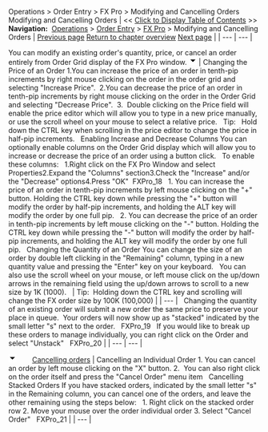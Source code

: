 ﻿
Operations \> Order Entry \> FX Pro \> Modifying and Cancelling Orders
Modifying and Cancelling Orders
| \<\< [Click to Display Table of Contents](modifying_and_cancelling_orders_fx_pro.md) \>\> **Navigation:**     [Operations](operations.md) \> [Order Entry](order_entry.md) \> [FX Pro](fx_pro.md) \> Modifying and Cancelling Orders | [Previous page](submitting_orders_fx_pro.md) [Return to chapter overview](fx_pro.md) [Next page](managing_positions_fx_pro.md) |
| --- | --- |

You can modify an existing order's quantity, price, or cancel an order entirely from Order Grid display of the FX Pro window.
![tog_minus](tog_minus.gif)
| Changing the Price of an Order 1\.You can increase the price of an order in tenth\-pip increments by right mouse clicking on the order in the order grid and selecting "Increase Price".  2\.You can decrease the price of an order in tenth\-pip increments by right mouse clicking on the order in the Order Grid and selecting "Decrease Price".  3\.  Double clicking on the Price field will enable the price editor which will allow you to type in a new price manually, or use the scroll wheel on your mouse to select a relative price.   Tip:   Hold down the CTRL key when scrolling in the price editor to change the price in half\-pip increments.   Enabling Increase and Decrease Columns You can optionally enable columns on the Order Grid display which will allow you to increase or decrease the price of an order using a button click.   To enable these columns:   1\.Right click on the FX Pro Window and select Properties2\.Expand the "Columns" section3\.Check the "Increase" and/or the "Decrease" options4\.Press "OK"  FXPro_18   1\. You can increase the price of an order in tenth\-pip increments by left mouse clicking on the "\+" button. Holding the CTRL key down while pressing the "\+" button will modify the order by half\-pip increments, and holding the ALT key will modify the order by one full pip.   2\. You can decrease the price of an order in tenth\-pip increments by left mouse clicking on the "\-" button. Holding the CTRL key down while pressing the "\-" button will modify the order by half\-pip increments, and holding the ALT key will modify the order by one full pip.   Changing the Quantity of an Order  You can change the size of an order by double left clicking in the "Remaining" column, typing in a new quantity value and pressing the "Enter" key on your keyboard.   You can also use the scroll wheel on your mouse, or left mouse click on the up/down arrows in the remaining field using the up/down arrows to scroll to a new size by 1K (1000\).     | Tip:  Holding down the CTRL key and scrolling will change the FX order size by 100K (100,000\) | | --- |      Changing the quantity of an existing order will submit a new order the same price to preserve your place in queue.  Your orders will now show up as "stacked" indicated by the small letter "s" next to the order.   FXPro_19   If you would like to break up these orders to manage individually, you can right click on the Order and select "Unstack"   FXPro_20 |
| --- | --- |

![tog_minus](tog_minus.gif)        [Cancelling orders](javascript:HMToggle('toggle','CancellingOrders','CancellingOrders_ICON'))
| Cancelling an Individual Order  1\. You can cancel an order by left mouse clicking on the "X" button. 2\.  You can also right click on the order itself and press the "Cancel Order" menu item   Cancelling Stacked Orders If you have stacked orders, indicated by the small letter "s" in the Remaining column, you can cancel one of the orders, and leave the other remaining using the steps below:   1\. Right click on the stacked order row 2\. Move your mouse over the order individual order 3\. Select "Cancel Order"   FXPro_21 |
| --- |

